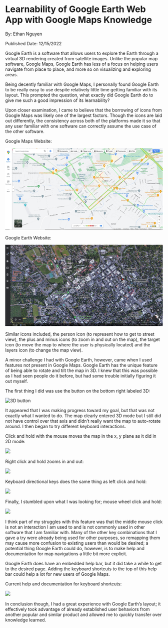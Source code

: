 # Learnability of Google Earth Web App with Google Maps Knowledge
By: Ethan Nguyen 

Published Date: 12/15/2022

Google Earth is a software that allows users to explore the Earth through a virtual 3D rendering created from satellite images. Unlike the popular map software, Google Maps, Google Earth has less of a focus on helping users navigate from place to place, and more so on visualizing and exploring areas.

Being decently familiar with Google Maps, I personally found Google Earth to be really easy to use despite relatively little time getting familiar with its layout. This prompted the question, what exactly did Google Earth do to give me such a good impression of its learnability?

Upon closer examination, I came to believe that the borrowing of icons from Google Maps was likely one of the largest factors. Though the icons are laid out differently, the consistency across both of the platforms made it so that any user familiar with one software can correctly assume the use case of the other software.

Google Maps Website: 

![](../assets/j2/google_map_screenshot.jpg)

Google Earth Website:

![](../assets/j2/google_earth_screenshot.jpg)

Similar icons included, the person icon (to represent how to get to street view), the plus and minus icons (to zoom in and out on the map), the target icon (to move the map to where the user is physically located) and the layers icon (to change the map view). 

A minor challenge I had with Google Earth, however, came when I used features not present in Google Maps. Google Earth has the unique feature of being able to rotate and tilt the map in 3D. I knew that this was possible as I had seen people do it before, but had some trouble initially figuring it out myself.

The first thing I did was use the button on the bottom right labeled 3D:

![3D button](../assets/j2/3d_button_s.gif)


It appeared that I was making progress toward my goal, but that was not exactly what I wanted to do. The map clearly entered 3D mode but I still did not have control over that axis and didn’t really want the map to auto-rotate around. I then began to try different keyboard interactions. 

Click and hold with the mouse moves the map in the x, y plane as it did in 2D mode:

![](../assets/j2/click_and_hold.gif)

Right click and hold zooms in and out: 

![](../assets/j2/right_click_and_hold.gif)

Keyboard directional keys does the same thing as left click and hold:

![](../assets/j2/directional_buttons.gif)

Finally, I stumbled upon what I was looking for; mouse wheel click and hold:

![](../assets/j2/correct_s.gif)

I think part of my struggles with this feature was that the middle mouse click is not an interaction I am used to and is not commonly used in other software that I am familiar with. Many of the other key combinations that I gave a try were already being used for other purposes, so remapping them may cause more confusion to existing users than would be desired; a potential thing Google Earth could do, however, is to make help and documentation for map navigations a little bit more explicit.

Google Earth does have an embedded help bar, but it did take a while to get to the desired page. Adding the keyboard shortcuts to the top of this help bar could help a lot for new users of Google Maps.

Current help and documentation for keyboard shortcuts:

![](../assets/j2/help.gif)

In conclusion though, I had a great experience with Google Earth’s layout; it effectively took advantage of already established user behaviors from another popular and similar product and allowed me to quickly transfer over knowledge learned.
